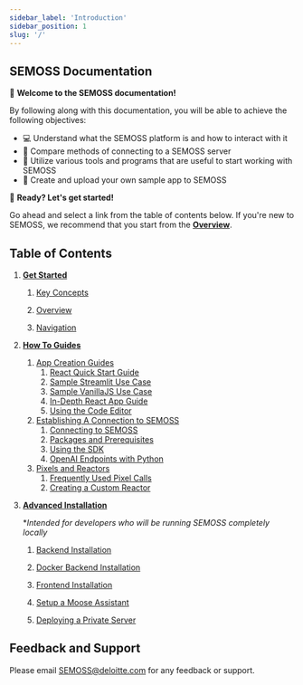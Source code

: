```yaml
---
sidebar_label: 'Introduction'
sidebar_position: 1
slug: '/'
---
```


## SEMOSS Documentation

:tada: **Welcome to the SEMOSS documentation!** 

By following along with this documentation, you will be able to achieve the following objectives:
* :computer: Understand what the SEMOSS platform is and how to interact with it
* :link: Compare methods of connecting to a SEMOSS server
* :hammer: Utilize various tools and programs that are useful to start working with SEMOSS
* :art: Create and upload your own sample app to SEMOSS

:checkered_flag: **Ready? Let's get started!** 

Go ahead and select a link from the table of contents below. If you're new to SEMOSS, we recommend that you start from the **[Overview](Get%20Started/Overview.md)**.

## Table of Contents

1. **[Get Started](category/get-started)**

   1. [Key Concepts](Get%20Started/Key%20Concepts.md)

   2. [Overview](Get%20Started/Overview.md)

   3. [Navigation](category/navigation)

2. **[How To Guides](category/how-to)**
   1. [App Creation Guides](category/app-creation-guides)
      1. [React Quick Start Guide](How%20To/App%20Creation%20Guides/React%20App%20Quickstart%20Guide.md)
      2. [Sample Streamlit Use Case](How%20To/App%20Creation%20Guides/Streamlit%20App%20Quickstart%20Guide.md)
      3. [Sample VanillaJS Use Case](How%20To/App%20Creation%20Guides/VanillaJS%20App%20Quickstart%20Guide.md)
      4. [In-Depth React App Guide](How%20To/App%20Creation%20Guides/React%20App%20In-Depth%20Guide.md)
      5. [Using the Code Editor](How%20To/App%20Creation%20Guides/Using%20the%20Code%20Editor.md)
   2. [Establishing A Connection to SEMOSS](category/establishing-connection-to-cfg-ai)
      1. [Connecting to SEMOSS](How%20To/Establish%20Connection%20to%20CFG%20Portal/Connecting%20to%20CFG%20AI.md)
      2. [Packages and Prerequisites](How%20To/Establish%20Connection%20to%20CFG%20Portal/Packages%20and%20Pre-requisites.md)
      3. [Using the SDK](How%20To/Establish%20Connection%20to%20CFG%20Portal/Using%20the%20SDK.md)
      4. [OpenAI Endpoints with Python](How%20To/Establish%20Connection%20to%20CFG%20Portal/OpenAI%20Endpoints%20with%20Python.md)
   3. [Pixels and Reactors](category/pixels-and-reactors)
      1. [Frequently Used Pixel Calls](How%20To/Pixel%20Calls%20and%20Reactors/Frequently%20Used%20Pixel%20Calls.md)
      2. [Creating a Custom Reactor](How%20To/Pixel%20Calls%20and%20Reactors/Using%20a%20Custom%20Reactor.md)

     
3. **[Advanced Installation](category/advanced-installation)**
   
   *_Intended for developers who will be running SEMOSS completely locally_
   
   1. [Backend Installation](Advanced%20Installation/Local%20BE%20Install%20Guide.md)

   2. [Docker Backend Installation](Advanced%20Installation/Docker%20BE%20Install%20Guide.md)
     
   3. [Frontend Installation](Advanced%20Installation/Frontend%20Installation.md)

   4. [Setup a Moose Assistant](Advanced%20Installation/Setup%20a%20Moose%20Assistant.md)

   5. [Deploying a Private Server](category/deployment)
  


## Feedback and Support
Please email SEMOSS@deloitte.com for any feedback or support.
   
